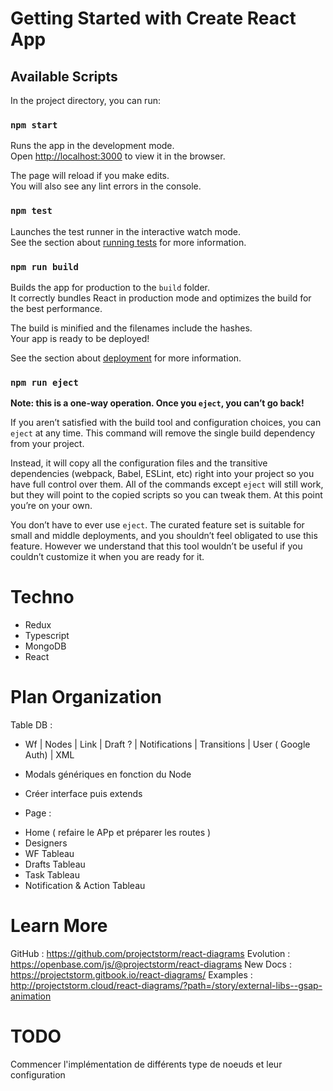 # Getting Started with Create React App

## Available Scripts

In the project directory, you can run:

### `npm start`

Runs the app in the development mode.\
Open [http://localhost:3000](http://localhost:3000) to view it in the browser.

The page will reload if you make edits.\
You will also see any lint errors in the console.

### `npm test`

Launches the test runner in the interactive watch mode.\
See the section about [running tests](https://facebook.github.io/create-react-app/docs/running-tests) for more information.

### `npm run build`

Builds the app for production to the `build` folder.\
It correctly bundles React in production mode and optimizes the build for the best performance.

The build is minified and the filenames include the hashes.\
Your app is ready to be deployed!

See the section about [deployment](https://facebook.github.io/create-react-app/docs/deployment) for more information.

### `npm run eject`

**Note: this is a one-way operation. Once you `eject`, you can’t go back!**

If you aren’t satisfied with the build tool and configuration choices, you can `eject` at any time. This command will remove the single build dependency from your project.

Instead, it will copy all the configuration files and the transitive dependencies (webpack, Babel, ESLint, etc) right into your project so you have full control over them. All of the commands except `eject` will still work, but they will point to the copied scripts so you can tweak them. At this point you’re on your own.

You don’t have to ever use `eject`. The curated feature set is suitable for small and middle deployments, and you shouldn’t feel obligated to use this feature. However we understand that this tool wouldn’t be useful if you couldn’t customize it when you are ready for it.

# Techno

- Redux
- Typescript
- MongoDB
- React

# Plan Organization

Table DB :

- Wf | Nodes | Link | Draft ? | Notifications | Transitions | User ( Google Auth) | XML

* Modals génériques en fonction du Node
* Créer interface puis extends

* Page :

- Home ( refaire le APp et préparer les routes )
- Designers
- WF Tableau
- Drafts Tableau
- Task Tableau
- Notification & Action Tableau

# Learn More

GitHub : https://github.com/projectstorm/react-diagrams
Evolution : https://openbase.com/js/@projectstorm/react-diagrams
New Docs : https://projectstorm.gitbook.io/react-diagrams/
Examples : http://projectstorm.cloud/react-diagrams/?path=/story/external-libs--gsap-animation

# TODO

Commencer l'implémentation de différents type de noeuds et leur configuration
